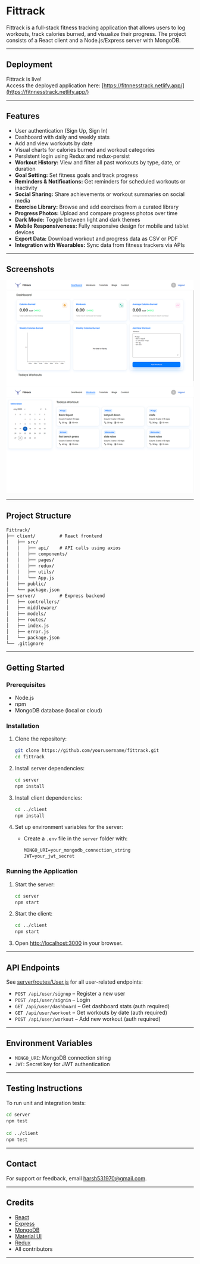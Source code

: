 # Fittrack

Fittrack is a full-stack fitness tracking application that allows users to log workouts, track calories burned, and visualize their progress. The project consists of a React client and a Node.js/Express server with MongoDB.

---

## Deployment

Fittrack is live!  
Access the deployed application here: [https://fitnnesstrack.netlify.app/](https://fitnnesstrack.netlify.app/)

---

## Features

- User authentication (Sign Up, Sign In)
- Dashboard with daily and weekly stats
- Add and view workouts by date
- Visual charts for calories burned and workout categories
- Persistent login using Redux and redux-persist
- **Workout History:** View and filter all past workouts by type, date, or duration
- **Goal Setting:** Set fitness goals and track progress
- **Reminders & Notifications:** Get reminders for scheduled workouts or inactivity
- **Social Sharing:** Share achievements or workout summaries on social media
- **Exercise Library:** Browse and add exercises from a curated library
- **Progress Photos:** Upload and compare progress photos over time
- **Dark Mode:** Toggle between light and dark themes
- **Mobile Responsiveness:** Fully responsive design for mobile and tablet devices
- **Export Data:** Download workout and progress data as CSV or PDF
- **Integration with Wearables:** Sync data from fitness trackers via APIs

---

## Screenshots

![Dashboard Screenshot](screenshots/dashboard.png)
![Workout History Screenshot](screenshots/workout.png)

---

## Project Structure

```
Fittrack/
├── client/         # React frontend
│   ├── src/
│   │   ├── api/    # API calls using axios
│   │   ├── components/
│   │   ├── pages/
│   │   ├── redux/
│   │   ├── utils/
│   │   └── App.js
│   ├── public/
│   └── package.json
├── server/         # Express backend
│   ├── controllers/
│   ├── middleware/
│   ├── models/
│   ├── routes/
│   ├── index.js
│   ├── error.js
│   └── package.json
└── .gitignore
```

---

## Getting Started

### Prerequisites

- Node.js
- npm
- MongoDB database (local or cloud)

### Installation

1. Clone the repository:
   ```sh
   git clone https://github.com/yourusername/fittrack.git
   cd fittrack
   ```

2. Install server dependencies:
   ```sh
   cd server
   npm install
   ```

3. Install client dependencies:
   ```sh
   cd ../client
   npm install
   ```

4. Set up environment variables for the server:
   - Create a `.env` file in the `server` folder with:
     ```
     MONGO_URI=your_mongodb_connection_string
     JWT=your_jwt_secret
     ```

### Running the Application

1. Start the server:
   ```sh
   cd server
   npm start
   ```

2. Start the client:
   ```sh
   cd ../client
   npm start
   ```

3. Open [http://localhost:3000](http://localhost:3000) in your browser.

---

## API Endpoints

See [server/routes/User.js](server/routes/User.js) for all user-related endpoints:
- `POST /api/user/signup` – Register a new user
- `POST /api/user/signin` – Login
- `GET /api/user/dashboard` – Get dashboard stats (auth required)
- `GET /api/user/workout` – Get workouts by date (auth required)
- `POST /api/user/workout` – Add new workout (auth required)

---

## Environment Variables

- `MONGO_URI`: MongoDB connection string
- `JWT`: Secret key for JWT authentication

---

## Testing Instructions

To run unit and integration tests:

```sh
cd server
npm test

cd ../client
npm test
```

---


## Contact

For support or feedback, email [harsh531970@gmail.com](mailto:harsh531970@gmail.com).

---

## Credits

- [React](https://react.dev/)
- [Express](https://expressjs.com/)
- [MongoDB](https://mongodb.com/)
- [Material UI](https://mui.com/)
- [Redux](https://redux.js.org/)
- All contributors

---

